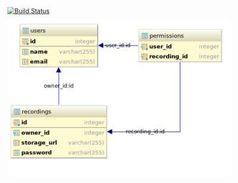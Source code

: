[![Build Status](https://travis-ci.org/flsilves/meetme.svg?branch=master)](https://travis-ci.org/flsilves/meetme)

![alt text](https://raw.githubusercontent.com/flsilves/meetme/master/imgs/layout.png)
